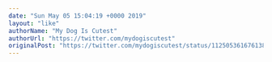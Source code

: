 ```yaml
---
date: "Sun May 05 15:04:19 +0000 2019"
layout: "like"
authorName: "My Dog Is Cutest"
authorUrl: "https://twitter.com/mydogiscutest"
originalPost: "https://twitter.com/mydogiscutest/status/1125053616761389058"
---
```

